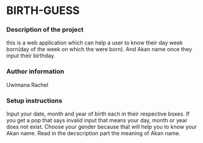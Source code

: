 # BIRTH-GUESS

### Description of the project 

this is a web application which can help a user to know their day week born(day of the week on which the were born). And Akan name once they input their birthday. 

### Author information

Uwimana Rachel

### Setup instructions

Input your date, month and year of birth each in their respective boxes.
If you get a pop that says invalid input that means your day, month or year does not exist.
Choose your gender because that will help you to know your Akan name. 
Read in the decscription part the meaning of Akan name. 

